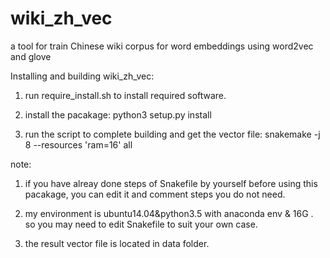 # wiki_zh_vec

a tool for train Chinese wiki corpus for word embeddings using word2vec and glove

Installing and building wiki_zh_vec:

1. run require_install.sh to install required software.

2. install the pacakage: python3 setup.py install

3. run the script to complete building and get the vector file: snakemake -j 8 --resources 'ram=16' all

note:

1. if you have alreay done steps of Snakefile by yourself before using this pacakage, you can edit  it and comment steps you do not need.

2. my environment is ubuntu14.04&python3.5 with anaconda env & 16G . so you may need to edit Snakefile to suit your own case. 

3. the result vector file is located in data folder.
